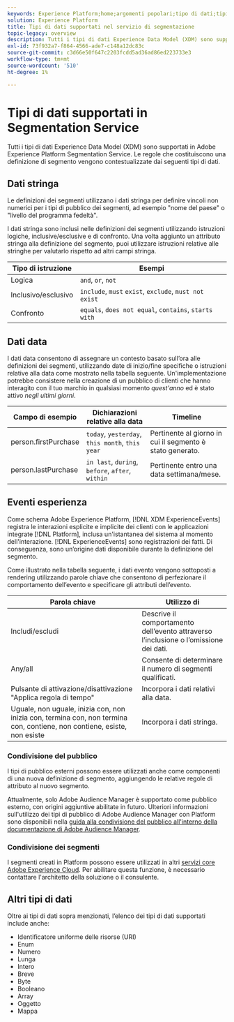 ```yaml
---
keywords: Experience Platform;home;argomenti popolari;tipo di dati;tipi di dati;tipi di dati;tipo di dati;tipi di dati di segmentazione;segmentazione;segmentazione;servizio di segmentazione;tipi di dati di servizio di segmentazione;
solution: Experience Platform
title: Tipi di dati supportati nel servizio di segmentazione
topic-legacy: overview
description: Tutti i tipi di dati Experience Data Model (XDM) sono supportati in Adobe Segmentation Service. Le regole che costituiscono una definizione di segmento vengono contestualizzate dai seguenti tipi di dati.
exl-id: 73f932a7-f864-4566-ade7-c148a12dc83c
source-git-commit: c3d66e50f647c2203fcdd5ad36ad86ed223733e3
workflow-type: tm+mt
source-wordcount: '510'
ht-degree: 1%

---
```


# Tipi di dati supportati in Segmentation Service

Tutti i tipi di dati Experience Data Model (XDM) sono supportati in Adobe Experience Platform Segmentation Service. Le regole che costituiscono una definizione di segmento vengono contestualizzate dai seguenti tipi di dati.

## Dati stringa

Le definizioni dei segmenti utilizzano i dati stringa per definire vincoli non numerici per i tipi di pubblico dei segmenti, ad esempio &quot;nome del paese&quot; o &quot;livello del programma fedeltà&quot;.

I dati stringa sono inclusi nelle definizioni dei segmenti utilizzando istruzioni logiche, inclusive/esclusive e di confronto. Una volta aggiunto un attributo stringa alla definizione del segmento, puoi utilizzare istruzioni relative alle stringhe per valutarlo rispetto ad altri campi stringa.

| Tipo di istruzione | Esempi |
| -------------- | -------- |
| Logica | `and`, `or`, `not` |
| Inclusivo/esclusivo | `include`, `must` `exist`, `exclude`, `must not exist` |
| Confronto | `equals`, `does not equal`, `contains`, `starts with` |

## Dati data

I dati data consentono di assegnare un contesto basato sull’ora alle definizioni dei segmenti, utilizzando date di inizio/fine specifiche o istruzioni relative alla data come mostrato nella tabella seguente. Un&#39;implementazione potrebbe consistere nella creazione di un pubblico di clienti che hanno interagito con il tuo marchio in qualsiasi momento *quest&#39;anno* ed è stato attivo *negli ultimi giorni*.

| Campo di esempio | Dichiarazioni relative alla data | Timeline  |
| ------------- | ------------------------ | --------- |
| person.firstPurchase | `today`,  `yesterday`,  `this month`,  `this year` | Pertinente al giorno in cui il segmento è stato generato. |
| person.lastPurchase | `in last`, `during`, `before`, `after`, `within` | Pertinente entro una data settimana/mese. |

## Eventi esperienza

Come schema Adobe Experience Platform, [!DNL XDM ExperienceEvents] registra le interazioni esplicite e implicite dei clienti con le applicazioni integrate [!DNL Platform], inclusa un&#39;istantanea del sistema al momento dell&#39;interazione. [!DNL ExperienceEvents] sono registrazioni dei fatti. Di conseguenza, sono un’origine dati disponibile durante la definizione del segmento.

Come illustrato nella tabella seguente, i dati evento vengono sottoposti a rendering utilizzando parole chiave che consentono di perfezionare il comportamento dell’evento e specificare gli attributi dell’evento.

| Parola chiave | Utilizzo di  |
| ------- | --- |
| Includi/escludi | Descrive il comportamento dell’evento attraverso l’inclusione o l’omissione dei dati. |
| Any/all | Consente di determinare il numero di segmenti qualificati. |
| Pulsante di attivazione/disattivazione &quot;Applica regola di tempo&quot; | Incorpora i dati relativi alla data. |
| Uguale, non uguale, inizia con, non inizia con, termina con, non termina con, contiene, non contiene, esiste, non esiste | Incorpora i dati stringa. |

### Condivisione del pubblico

I tipi di pubblico esterni possono essere utilizzati anche come componenti di una nuova definizione di segmento, aggiungendo le relative regole di attributo al nuovo segmento.

Attualmente, solo Adobe Audience Manager è supportato come pubblico esterno, con origini aggiuntive abilitate in futuro. Ulteriori informazioni sull&#39;utilizzo dei tipi di pubblico di Adobe Audience Manager con Platform sono disponibili nella [guida alla condivisione del pubblico all&#39;interno della documentazione di Adobe Audience Manager](https://experienceleague.adobe.com/docs/audience-manager/user-guide/implementation-integration-guides/integration-experience-platform/aam-aep-audience-sharing.html).

### Condivisione dei segmenti

I segmenti creati in Platform possono essere utilizzati in altri [servizi core Adobe Experience Cloud](https://experienceleague.adobe.com/docs/core-services/interface/experience-cloud.html). Per abilitare questa funzione, è necessario contattare l&#39;architetto della soluzione o il consulente.

## Altri tipi di dati

Oltre ai tipi di dati sopra menzionati, l’elenco dei tipi di dati supportati include anche:

- Identificatore uniforme delle risorse (URI)
- Enum
- Numero
- Lunga
- Intero
- Breve
- Byte
- Booleano
- Array
- Oggetto
- Mappa
